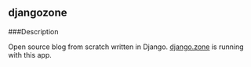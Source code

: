 ## djangozone


###Description

Open source blog from scratch written in Django. [django.zone](http://django.zone) is running with this app.

